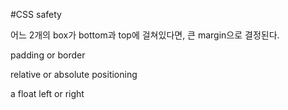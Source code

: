 #CSS safety

어느 2개의 box가 bottom과 top에 걸쳐있다면, 큰 margin으로 결정된다. 

padding or border

relative or absolute positioning 

a float left or right